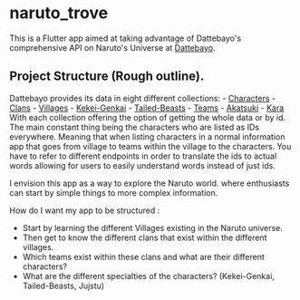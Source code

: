 # naruto_trove

This is a Flutter app aimed at taking advantage of Dattebayo's comprehensive API on Naruto's Universe at [Dattebayo](https://api-dattebayo.vercel.app/docs#clans).

## Project Structure (Rough outline).

Dattebayo provides its data in eight different collections:
      - [Characters](https://dattebayo-api.onrender.com/characters)
      - [Clans](https://dattebayo-api.onrender.com/clans)
      - [Villages](https://dattebayo-api.onrender.com/villages)
      - [Kekei-Genkai](https://dattebayo-api.onrender.com/kekkei-genkai)
      - [Tailed-Beasts](https://dattebayo-api.onrender.com/tailed-beasts)
      - [Teams](https://dattebayo-api.onrender.com/teams)
      - [Akatsuki](https://dattebayo-api.onrender.com/akatsuki)
      - [Kara](https://dattebayo-api.onrender.com/kara)
With each collection offering the option of getting the whole data or by id.
The main constant thing being the characters who are listed as IDs everywhere. Meaning that when listing characters in a normal information app that goes from village to teams within the village to the characters. You have to refer to different endpoints in order to translate the ids to actual words allowing for users to easily understand words instead of just ids.

I envision this app as a way to explore the Naruto world. where enthusiasts can start by simple things to more complex information.

How do I want my app to be structured :
  - Start by learning the different Villages existing in the Naruto universe.
  - Then get to know the different clans that exist within the different villages.
  - Which teams exist within these clans and what are their different characters?
  - What are the different specialties of the characters? (Kekei-Genkai, Tailed-Beasts, Jujstu) 
